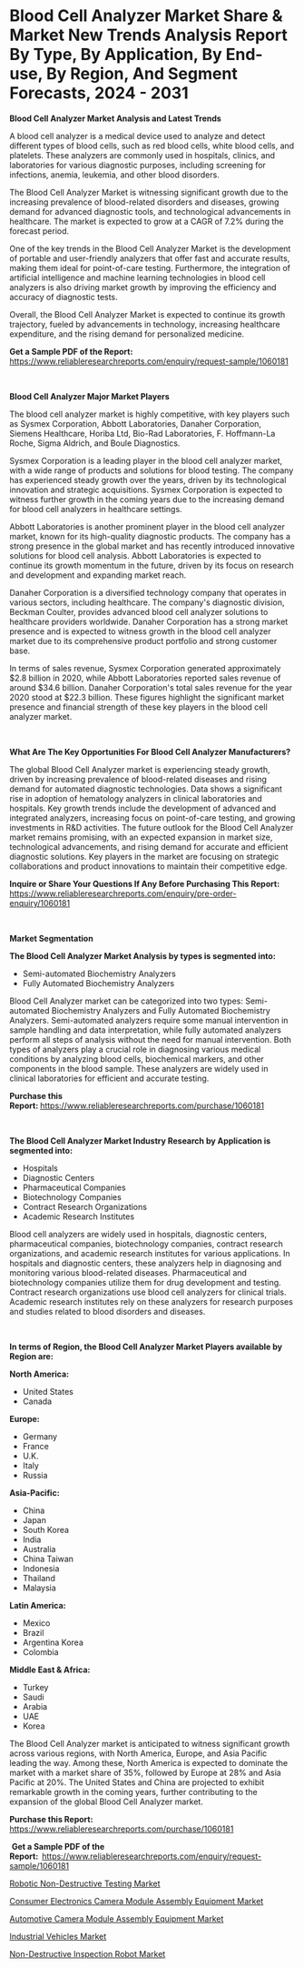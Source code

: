 <p><h1>Blood Cell Analyzer Market Share & Market New Trends Analysis Report By Type, By Application, By End-use, By Region, And Segment Forecasts, 2024 - 2031</h1></p><p><strong>Blood Cell Analyzer Market Analysis and Latest Trends</strong></p>
<p><p>A blood cell analyzer is a medical device used to analyze and detect different types of blood cells, such as red blood cells, white blood cells, and platelets. These analyzers are commonly used in hospitals, clinics, and laboratories for various diagnostic purposes, including screening for infections, anemia, leukemia, and other blood disorders.</p><p>The Blood Cell Analyzer Market is witnessing significant growth due to the increasing prevalence of blood-related disorders and diseases, growing demand for advanced diagnostic tools, and technological advancements in healthcare. The market is expected to grow at a CAGR of 7.2% during the forecast period.</p><p>One of the key trends in the Blood Cell Analyzer Market is the development of portable and user-friendly analyzers that offer fast and accurate results, making them ideal for point-of-care testing. Furthermore, the integration of artificial intelligence and machine learning technologies in blood cell analyzers is also driving market growth by improving the efficiency and accuracy of diagnostic tests.</p><p>Overall, the Blood Cell Analyzer Market is expected to continue its growth trajectory, fueled by advancements in technology, increasing healthcare expenditure, and the rising demand for personalized medicine.</p></p>
<p><strong>Get a Sample PDF of the Report:&nbsp;</strong> <a href="https://www.reliableresearchreports.com/enquiry/request-sample/1060181">https://www.reliableresearchreports.com/enquiry/request-sample/1060181</a></p>
<p>&nbsp;</p>
<p><strong>Blood Cell Analyzer Major Market Players</strong></p>
<p><p>The blood cell analyzer market is highly competitive, with key players such as Sysmex Corporation, Abbott Laboratories, Danaher Corporation, Siemens Healthcare, Horiba Ltd, Bio-Rad Laboratories, F. Hoffmann-La Roche, Sigma Aldrich, and Boule Diagnostics. </p><p>Sysmex Corporation is a leading player in the blood cell analyzer market, with a wide range of products and solutions for blood testing. The company has experienced steady growth over the years, driven by its technological innovation and strategic acquisitions. Sysmex Corporation is expected to witness further growth in the coming years due to the increasing demand for blood cell analyzers in healthcare settings.</p><p>Abbott Laboratories is another prominent player in the blood cell analyzer market, known for its high-quality diagnostic products. The company has a strong presence in the global market and has recently introduced innovative solutions for blood cell analysis. Abbott Laboratories is expected to continue its growth momentum in the future, driven by its focus on research and development and expanding market reach.</p><p>Danaher Corporation is a diversified technology company that operates in various sectors, including healthcare. The company's diagnostic division, Beckman Coulter, provides advanced blood cell analyzer solutions to healthcare providers worldwide. Danaher Corporation has a strong market presence and is expected to witness growth in the blood cell analyzer market due to its comprehensive product portfolio and strong customer base.</p><p>In terms of sales revenue, Sysmex Corporation generated approximately $2.8 billion in 2020, while Abbott Laboratories reported sales revenue of around $34.6 billion. Danaher Corporation's total sales revenue for the year 2020 stood at $22.3 billion. These figures highlight the significant market presence and financial strength of these key players in the blood cell analyzer market.</p></p>
<p>&nbsp;</p>
<p><strong>What Are The Key Opportunities For Blood Cell Analyzer Manufacturers?</strong></p>
<p><p>The global Blood Cell Analyzer market is experiencing steady growth, driven by increasing prevalence of blood-related diseases and rising demand for automated diagnostic technologies. Data shows a significant rise in adoption of hematology analyzers in clinical laboratories and hospitals. Key growth trends include the development of advanced and integrated analyzers, increasing focus on point-of-care testing, and growing investments in R&D activities. The future outlook for the Blood Cell Analyzer market remains promising, with an expected expansion in market size, technological advancements, and rising demand for accurate and efficient diagnostic solutions. Key players in the market are focusing on strategic collaborations and product innovations to maintain their competitive edge.</p></p>
<p><strong>Inquire or Share Your Questions If Any Before Purchasing This Report:</strong> <a href="https://www.reliableresearchreports.com/enquiry/pre-order-enquiry/1060181">https://www.reliableresearchreports.com/enquiry/pre-order-enquiry/1060181</a></p>
<p>&nbsp;</p>
<p><strong>Market Segmentation</strong></p>
<p><strong>The Blood Cell Analyzer Market Analysis by types is segmented into:</strong></p>
<p><ul><li>Semi-automated Biochemistry Analyzers</li><li>Fully Automated Biochemistry Analyzers</li></ul></p>
<p><p>Blood Cell Analyzer market can be categorized into two types: Semi-automated Biochemistry Analyzers and Fully Automated Biochemistry Analyzers. Semi-automated analyzers require some manual intervention in sample handling and data interpretation, while fully automated analyzers perform all steps of analysis without the need for manual intervention. Both types of analyzers play a crucial role in diagnosing various medical conditions by analyzing blood cells, biochemical markers, and other components in the blood sample. These analyzers are widely used in clinical laboratories for efficient and accurate testing.</p></p>
<p><strong>Purchase this Report:&nbsp;</strong><a href="https://www.reliableresearchreports.com/purchase/1060181">https://www.reliableresearchreports.com/purchase/1060181</a></p>
<p>&nbsp;</p>
<p><strong>The Blood Cell Analyzer Market Industry Research by Application is segmented into:</strong></p>
<p><ul><li>Hospitals</li><li>Diagnostic Centers</li><li>Pharmaceutical Companies</li><li>Biotechnology Companies</li><li>Contract Research Organizations</li><li>Academic Research Institutes</li></ul></p>
<p><p>Blood cell analyzers are widely used in hospitals, diagnostic centers, pharmaceutical companies, biotechnology companies, contract research organizations, and academic research institutes for various applications. In hospitals and diagnostic centers, these analyzers help in diagnosing and monitoring various blood-related diseases. Pharmaceutical and biotechnology companies utilize them for drug development and testing. Contract research organizations use blood cell analyzers for clinical trials. Academic research institutes rely on these analyzers for research purposes and studies related to blood disorders and diseases.</p></p>
<p>&nbsp;</p>
<p><strong>In terms of Region, the Blood Cell Analyzer Market Players available by Region are:</strong></p>
<p>
    <p> <strong> North America: </strong>
        <ul>
            <li>United States</li>
            <li>Canada</li>
        </ul>
        </p> 
    <p> <strong> Europe: </strong>
        <ul>
            <li>Germany</li>
            <li>France</li>
            <li>U.K.</li>
            <li>Italy</li>
            <li>Russia</li>
        </ul>
        </p> 
    <p> <strong> Asia-Pacific: </strong>
        <ul>
            <li>China</li>
            <li>Japan</li>
            <li>South Korea</li>
            <li>India</li>
            <li>Australia</li>
            <li>China Taiwan</li>
            <li>Indonesia</li>
            <li>Thailand</li>
            <li>Malaysia</li>
        </ul>
        </p> 
    <p> <strong> Latin America: </strong>
        <ul>
            <li>Mexico</li>
            <li>Brazil</li>
            <li>Argentina Korea</li>
            <li>Colombia</li>
        </ul>
        </p> 
    <p> <strong> Middle East & Africa: </strong>
        <ul>
            <li>Turkey</li>
            <li>Saudi</li>
            <li>Arabia</li>
            <li>UAE</li>
            <li>Korea</li>
        </ul>
    </p>
    </p>
<p><p>The Blood Cell Analyzer market is anticipated to witness significant growth across various regions, with North America, Europe, and Asia Pacific leading the way. Among these, North America is expected to dominate the market with a market share of 35%, followed by Europe at 28% and Asia Pacific at 20%. The United States and China are projected to exhibit remarkable growth in the coming years, further contributing to the expansion of the global Blood Cell Analyzer market.</p></p>
<p><strong>Purchase this Report: </strong><a href="https://www.reliableresearchreports.com/purchase/1060181">https://www.reliableresearchreports.com/purchase/1060181</a></p>
<p>&nbsp;<strong>Get a Sample PDF of the Report:&nbsp;&nbsp;</strong><a href="https://www.reliableresearchreports.com/enquiry/request-sample/1060181">https://www.reliableresearchreports.com/enquiry/request-sample/1060181</a></p>
<p><strong></strong></p>
<p><p><a href="https://medium.com/@digitaldiviner12/robotic-non-destructive-testing-market-analysis-and-sze-forecasted-for-period-from-2024-to-2031-8f34e3a331b3">Robotic Non-Destructive Testing Market</a></p><p><a href="https://medium.com/@miningmaster/consumer-electronics-camera-module-assembly-equipment-market-size-cagr-trends-2024-2030-567a9822b7b5">Consumer Electronics Camera Module Assembly Equipment Market</a></p><p><a href="https://medium.com/@miningmaster/automotive-camera-module-assembly-equipment-market-report-reveals-the-latest-trends-and-growth-0e5cecc2edf9">Automotive Camera Module Assembly Equipment Market</a></p><p><a href="https://github.com/biheemgalvinlouises6hokrh3h/Market-Research-Report-List-1/blob/main/industrial-vehicles-market.md">Industrial Vehicles Market</a></p><p><a href="https://medium.com/@digitaldiviner12/non-destructive-inspection-robot-market-report-reveals-the-latest-trends-and-growth-opportunities-9766f05aa6a0">Non-Destructive Inspection Robot Market</a></p></p>